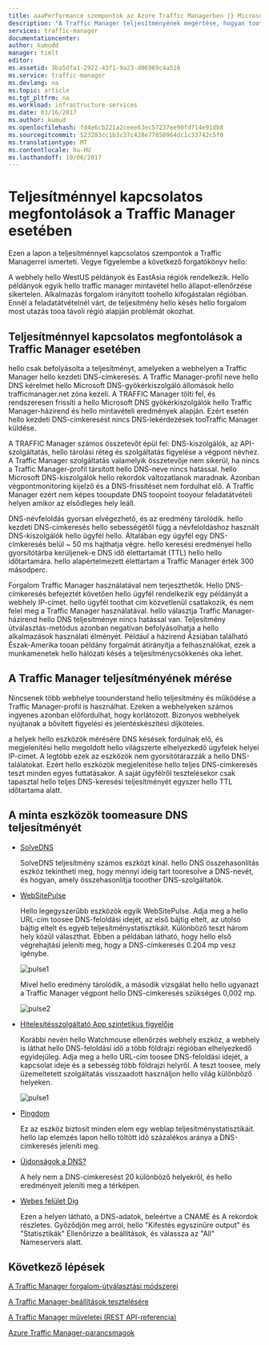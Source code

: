 ```yaml
---
title: aaaPerformance szempontok az Azure Traffic Managerben |} Microsoft Docs
description: "A Traffic Manager teljesítményének megértése, hogyan tootest webhely teljesítménye, a Traffic Manager használata esetén"
services: traffic-manager
documentationcenter: 
author: kumudd
manager: timlt
editor: 
ms.assetid: 3ba5dfa1-2922-43f1-9a23-d06969c4a516
ms.service: traffic-manager
ms.devlang: na
ms.topic: article
ms.tgt_pltfrm: na
ms.workload: infrastructure-services
ms.date: 03/16/2017
ms.author: kumud
ms.openlocfilehash: fd4e6cb221a2ceee63ec57237ee90fd714e91db8
ms.sourcegitcommit: 523283cc1b3c37c428e77850964dc1c33742c5f0
ms.translationtype: MT
ms.contentlocale: hu-HU
ms.lasthandoff: 10/06/2017
---
```

# <a name="performance-considerations-for-traffic-manager"></a>Teljesítménnyel kapcsolatos megfontolások a Traffic Manager esetében

Ezen a lapon a teljesítménnyel kapcsolatos szempontok a Traffic Managerrel ismerteti. Vegye figyelembe a következő forgatókönyv hello:

A webhely hello WestUS példányok és EastAsia régiók rendelkezik. Hello példányok egyik hello traffic manager mintavétel hello állapot-ellenőrzése sikertelen. Alkalmazás forgalom irányított toohello kifogástalan régióban. Ennél a feladatátvételnél várt, de teljesítmény hello késés hello forgalom most utazás tooa távoli régió alapján problémát okozhat.

## <a name="performance-considerations-for-traffic-manager"></a>Teljesítménnyel kapcsolatos megfontolások a Traffic Manager esetében

hello csak befolyásolta a teljesítményt, amelyeken a webhelyen a Traffic Manager hello kezdeti DNS-címkeresés. A Traffic Manager-profil neve hello DNS kérelmet hello Microsoft DNS-gyökérkiszolgáló állomások hello trafficmanager.net zóna kezeli. A TRAFFIC Manager tölti fel, és rendszeresen frissíti a hello Microsoft DNS gyökérkiszolgálók hello Traffic Manager-házirend és hello mintavételi eredmények alapján. Ezért esetén hello kezdeti DNS-címkeresést nincs DNS-lekérdezések tooTraffic Manager küldése.

A TRAFFIC Manager számos összetevőt épül fel: DNS-kiszolgálók, az API-szolgáltatás, hello tárolási réteg és szolgáltatás figyelése a végpont névhez. A Traffic Manager szolgáltatás valamelyik összetevője nem sikerül, ha nincs a Traffic Manager-profil társított hello DNS-neve nincs hatással. hello Microsoft DNS-kiszolgálók hello rekordok változatlanok maradnak. Azonban végpontmonitoring kijelző és a DNS-frissítését nem fordulhat elő. A Traffic Manager ezért nem képes tooupdate DNS toopoint tooyour feladatátvételi helyen amikor az elsődleges hely leáll.

DNS-névfeloldás gyorsan elvégezhető, és az eredmény tárolódik. hello kezdeti DNS-címkeresés hello sebességétől függ a névfeloldáshoz használt DNS-kiszolgálók hello ügyfél hello. Általában egy ügyfél egy DNS-címkeresés belül ~ 50 ms hajthatja végre. hello keresési eredményei hello gyorsítótárba kerüljenek-e DNS idő élettartamát (TTL) hello hello időtartamára. hello alapértelmezett élettartam a Traffic Manager érték 300 másodperc.

Forgalom Traffic Manager használatával nem terjeszthetők. Hello DNS-címkeresés befejeztét követően hello ügyfél rendelkezik egy példányát a webhely IP-címet. hello ügyfél toothat cím közvetlenül csatlakozik, és nem felel meg a Traffic Manager használatával. hello választja Traffic Manager-házirend hello DNS teljesítménye nincs hatással van. Teljesítmény útválasztás-metódus azonban negatívan befolyásolhatja a hello alkalmazások használati élményét. Például a házirend Ázsiában található Észak-Amerika tooan példány forgalmát átirányítja a felhasználókat, ezek a munkamenetek hello hálózati késés a teljesítménycsökkenés oka lehet.

## <a name="measuring-traffic-manager-performance"></a>A Traffic Manager teljesítményének mérése

Nincsenek több webhelye toounderstand hello teljesítmény és működése a Traffic Manager-profil is használhat. Ezeken a webhelyeken számos ingyenes azonban előfordulhat, hogy korlátozott. Bizonyos webhelyek nyújtanak a bővített figyelési és jelentéskészítési díjköteles.

a helyek hello eszközök mérésére DNS késések fordulnak elő, és megjelenítési hello megoldott hello világszerte elhelyezkedő ügyfelek helyei IP-címet. A legtöbb ezek az eszközök nem gyorsítótárazzák a hello DNS-találatokat. Ezért hello eszközök megjelenítése hello teljes DNS-címkeresés teszt minden egyes futtatásakor. A saját ügyfélről tesztelésekor csak tapasztal hello teljes DNS-keresési teljesítményét egyszer hello TTL időtartama alatt.

## <a name="sample-tools-toomeasure-dns-performance"></a>A minta eszközök toomeasure DNS teljesítményét

* [SolveDNS](http://www.solvedns.com/dns-comparison/)

    SolveDNS teljesítmény számos eszközt kínál. hello DNS összehasonlítás eszköz tekintheti meg, hogy mennyi ideig tart tooresolve a DNS-nevét, és hogyan, amely összehasonlítja tooother DNS-szolgáltatók.

* [WebSitePulse](http://www.websitepulse.com/help/tools.php)

    Hello legegyszerűbb eszközök egyik WebSitePulse. Adja meg a hello URL-cím toosee DNS-feloldási idejét, az első bájtig eltelt, az utolsó bájtig eltelt és egyéb teljesítménystatisztikáit. Különböző teszt három hely közül választhat. Ebben a példában látható, hogy hello első végrehajtási jeleníti meg, hogy a DNS-címkeresés 0.204 mp vesz igénybe.

    ![pulse1](./media/traffic-manager-performance-considerations/traffic-manager-web-site-pulse.png)

    Mivel hello eredmény tárolódik, a második vizsgálat hello hello ugyanazt a Traffic Manager végpont hello DNS-címkeresés szükséges 0,002 mp.

    ![pulse2](./media/traffic-manager-performance-considerations/traffic-manager-web-site-pulse2.png)

* [Hitelesítésszolgáltató App szintetikus figyelője](https://asm.ca.com/en/checkit.php)

    Korábbi nevén hello Watchmouse ellenőrzés webhely eszköz, a webhely is láthat hello DNS-feloldási idő a több földrajzi régióban elhelyezkedő egyidejűleg. Adja meg a hello URL-cím toosee DNS-feloldási idejét, a kapcsolat ideje és a sebesség több földrajzi helyről. A teszt toosee, mely üzemeltetett szolgáltatás visszaadott használjon hello világ különböző helyeken.

    ![pulse1](./media/traffic-manager-performance-considerations/traffic-manager-web-site-watchmouse.png)

* [Pingdom](http://tools.pingdom.com/)

    Ez az eszköz biztosít minden elem egy weblap teljesítménystatisztikáit. hello lap elemzés lapon hello töltött idő százalékos aránya a DNS-címkeresés jeleníti meg.

* [Újdonságok a DNS?](http://www.whatsmydns.net/)

    A hely nem a DNS-címkeresést 20 különböző helyekről, és hello eredményeit jeleníti meg a térképen.

* [Webes felület Dig](http://www.digwebinterface.com)

    Ezen a helyen látható, a DNS-adatok, beleértve a CNAME és A rekordok részletes. Győződjön meg arról, hello "Kifestés egyszínűre output" és "Statisztikák" Ellenőrizze a beállítások, és válassza az "All" Nameservers alatt.

## <a name="next-steps"></a>Következő lépések

[A Traffic Manager forgalom-útválasztási módszerei](traffic-manager-routing-methods.md)

[A Traffic Manager-beállítások tesztelésére](traffic-manager-testing-settings.md)

[A Traffic Manager műveletei (REST API-referencia)](http://go.microsoft.com/fwlink/?LinkId=313584)

[Azure Traffic Manager-parancsmagok](http://go.microsoft.com/fwlink/p/?LinkId=400769)

